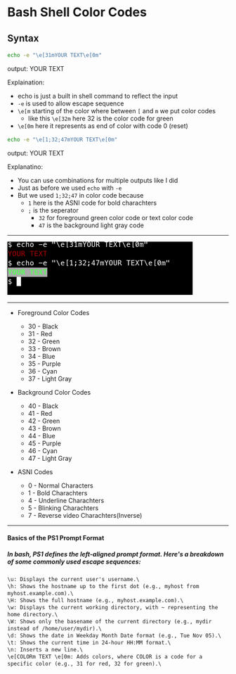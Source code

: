 # Bash Shell Color Codes

## Syntax

```bash
echo -e "\e[31mYOUR TEXT\e[0m"
```

output: YOUR TEXT

Explaination:

- echo is just a built in shell command to reflect the input
- `-e` is used to allow escape sequence
- `\e[m` starting of the color where between `[`  and `m` we put color codes
  - like this `\e[32m` here 32 is the color code for green
- `\e[0m` here it represents as end of color with code 0 (reset)

```bash
echo -e "\e[1;32;47mYOUR TEXT\e[0m"
```

output: YOUR TEXT

Explanatino:

- You can use combinations for multiple outputs like I did
- Just as before we used `echo` with `-e`
- But we used `1;32;47` in color code because
  - `1` here is the ASNI code for bold charachters
  - `;` is the seperator
    - `32` for foreground green color code or text color code
    - `47` is the background light gray code

***
![Eample Screenshot](/screenshots/ss3.png)

***

- Foreground Color Codes
  - 30 - Black
  - 31 - Red
  - 32 - Green
  - 33 - Brown
  - 34 - Blue
  - 35 - Purple
  - 36 - Cyan
  - 37 - Light Gray

- Background Color Codes
  - 40 - Black
  - 41 - Red
  - 42 - Green
  - 43 - Brown
  - 44 - Blue
  - 45 - Purple
  - 46 - Cyan
  - 47 - Light Gray

- ASNI Codes
  - 0 - Normal Characters
  - 1 - Bold Charachters
  - 4 - Underline Charachters
  - 5 - Blinking Charachters
  - 7 - Reverse video Charachters(Inverse)

***
#### Basics of the PS1 Prompt Format
##### In bash, PS1 defines the left-aligned prompt format. Here's a breakdown of some commonly used escape sequences:
```
\u: Displays the current user's username.\
\h: Shows the hostname up to the first dot (e.g., myhost from myhost.example.com).\
\H: Shows the full hostname (e.g., myhost.example.com).\
\w: Displays the current working directory, with ~ representing the home directory.\
\W: Shows only the basename of the current directory (e.g., mydir instead of /home/user/mydir).\
\d: Shows the date in Weekday Month Date format (e.g., Tue Nov 05).\
\t: Shows the current time in 24-hour HH:MM format.\
\n: Inserts a new line.\
\e[COLORm TEXT \e[0m: Adds colors, where COLOR is a code for a specific color (e.g., 31 for red, 32 for green).\
```
